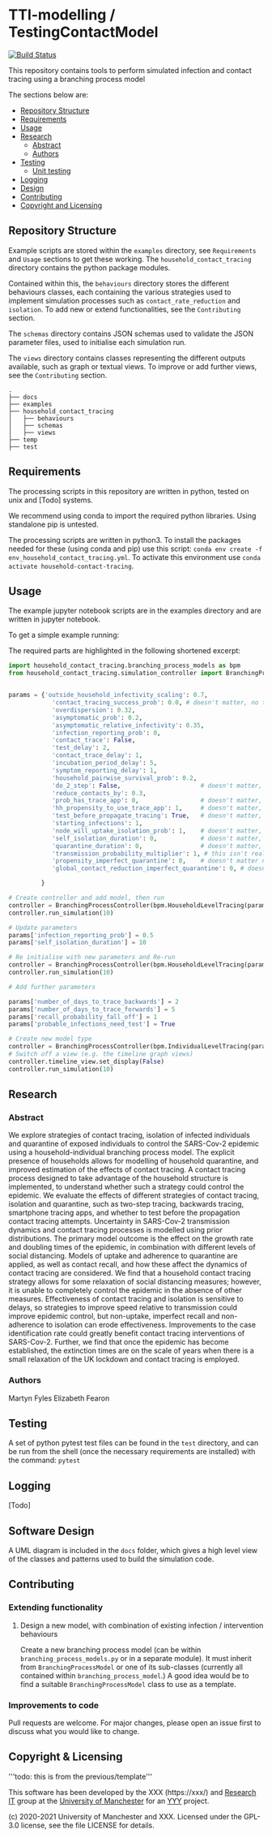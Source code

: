 # TTI-modelling / TestingContactModel

[![Build Status](https://github.com/TTI-modelling/TestingContactModel/actions/workflows/python-package.yml/badge.svg)](https://github.com/TTI-modelling/TestingContactModel/actions/workflows/python-package.yml)

This repository contains tools to perform simulated infection and contact tracing using a branching process model

The sections below are:
- [Repository Structure](#repository-structure)
- [Requirements](#requirements)
- [Usage](#usage)
- [Research](#research)
  - [Abstract](#abstract)
  - [Authors](#authors)
- [Testing](#testing) 
  - [Unit testing](#unit-testing)
- [Logging](#logging)
- [Design](#design)  
- [Contributing](#contributing)
- [Copyright and Licensing](#copyright--licensing)

<!-- toc -->

## Repository Structure

Example scripts are stored within the `examples` directory, see `Requirements` and `Usage` sections to get these working. 
The `household_contact_tracing` directory contains the python package modules. 

Contained within this, 
the `behaviours` directory stores the different behaviours classes, each containing the various strategies used to 
implement simulation processes such as `contact_rate_reduction` and `isolation`. To add new or extend functionalities, 
see the `Contributing` section.

The `schemas` directory contains JSON schemas used to validate the JSON parameter files, used to initialise each 
simulation run.

The `views` directory contains classes representing the different outputs available, such as graph or textual views.
To improve or add further views, see the `Contributing` section.

```
.
├── docs
├── examples
├── household_contact_tracing
│   ├── behaviours
│   ├── schemas
│   ├── views
├── temp
├── test

```


## Requirements

The processing scripts in this repository are written in python, tested on unix and [Todo] systems.

We recommend using conda to import the required python libraries. Using standalone pip is untested.

The processing scripts are written in python3. To install the packages needed for these 
(using conda and pip) use this script: `conda env create -f env_household_contact_tracing.yml`. 
To activate this environment use `conda activate household-contact-tracing`.

## Usage

The example jupyter notebook scripts are in the examples directory and are written in jupyter notebook.

To get a simple example running:

The required parts are highlighted in the following shortened excerpt:

```python
import household_contact_tracing.branching_process_models as bpm
from household_contact_tracing.simulation_controller import BranchingProcessController


params = {'outside_household_infectivity_scaling': 0.7,
            'contact_tracing_success_prob': 0.0, # doesn't matter, no tracing
            'overdispersion': 0.32,
            'asymptomatic_prob': 0.2,
            'asymptomatic_relative_infectivity': 0.35,
            'infection_reporting_prob': 0,
            'contact_trace': False,
            'test_delay': 2,
            'contact_trace_delay': 1,
            'incubation_period_delay': 5,
            'symptom_reporting_delay': 1,
            'household_pairwise_survival_prob': 0.2,
            'do_2_step': False,                      # doesn't matter, no tracing
            'reduce_contacts_by': 0.3,
            'prob_has_trace_app': 0,                 # doesn't matter, no tracing
            'hh_propensity_to_use_trace_app': 1,     # doesn't matter, no tracing
            'test_before_propagate_tracing': True,   # doesn't matter, no tracing
            'starting_infections': 1, 
            'node_will_uptake_isolation_prob': 1,    # doesn't matter, no tracing
            'self_isolation_duration': 0,            # doesn't matter, no tracing
            'quarantine_duration': 0,                # doesn't matter, no tracing
            'transmission_probability_multiplier': 1, # this isn't really useable (I would argue for removing it)
            'propensity_imperfect_quarantine': 0,    # doesn't matter no tracing
            'global_contact_reduction_imperfect_quarantine': 0, # doesn't matter, no tracing

         }

# Create controller and add model, then run
controller = BranchingProcessController(bpm.HouseholdLevelTracing(params))
controller.run_simulation(10)

# Update parameters
params['infection_reporting_prob'] = 0.5
params['self_isolation_duration'] = 10

# Re initialise with new parameters and Re-run
controller = BranchingProcessController(bpm.HouseholdLevelTracing(params))
controller.run_simulation(10)

# Add further parameters

params['number_of_days_to_trace_backwards'] = 2
params['number_of_days_to_trace_forwards'] = 5
params['recall_probability_fall_off'] = 1
params['probable_infections_need_test'] = True

# Create new model type 
controller = BranchingProcessController(bpm.IndividualLevelTracing(params))
# Switch off a view (e.g. the timeline graph views)
controller.timeline_view.set_display(False)
controller.run_simulation(10)


```


## Research

### Abstract
We explore strategies of contact tracing, isolation of infected individuals and quarantine of exposed individuals to control the SARS-Cov-2 epidemic using a household-individual branching process model. The explicit presence of households allows for modelling of household quarantine, and improved estimation of the effects of contact tracing. A contact tracing process designed to take advantage of the household structure is implemented, to understand whether such a strategy could control the epidemic. We evaluate the effects of different strategies of contact tracing, isolation and quarantine, such as two-step tracing, backwards tracing, smartphone tracing apps, and whether to test before the propagation contact tracing attempts. Uncertainty in SARS-Cov-2 transmission dynamics and contact tracing processes is modelled using prior distributions. The primary model outcome is the effect on the growth rate and doubling times of the epidemic, in combination with different levels of social distancing. Models of uptake and adherence to quarantine are applied, as well as contact recall, and how these affect the dynamics of contact tracing are considered. We find that a household contact tracing strategy allows for some relaxation of social distancing measures; however, it is unable to completely control the epidemic in the absence of other measures. Effectiveness of contact tracing and isolation is sensitive to delays, so strategies to improve speed relative to transmission could improve epidemic control, but non-uptake, imperfect recall and non-adherence to isolation can erode effectiveness. Improvements to the case identification rate could greatly benefit contact tracing interventions of SARS-Cov-2. Further, we find that once the epidemic has become established, the extinction times are on the scale of years when there is a small relaxation of the UK lockdown and contact tracing is employed.

### Authors
Martyn Fyles Elizabeth Fearon

## Testing
A set of python pytest test files can be found in the `test` directory, and can be run from the shell 
(once the necessary requirements are installed) with the command: `pytest`


## Logging
[Todo]

## Software Design

A UML diagram is included in the `docs` folder, which gives a high level view of the classes and patterns used to 
build the simulation code.

## Contributing

### Extending functionality

1. Design a new model, with combination of existing infection / intervention behaviours

    Create a new branching process model (can be within `branching_process_models.py` or in a separate module). It
    must inherit from `BranchingProcessModel` or one of its sub-classes (currently all contained within
    `branching_process_model`.) A good idea would be to find a suitable `BranchingProcessModel` class to use as
    a template. 

  
### Improvements to code
Pull requests are welcome. For major changes, please open an issue first to discuss what you would like to change.


## Copyright & Licensing
'''todo: this is from the previous/template'''

This software has been developed by the XXX (https://xxx/) and [Research IT](https://research-it.manchester.ac.uk/) 
group at the [University of Manchester](https://www.manchester.ac.uk/) for an 
[YYY](https://www.yyy/) project.

(c) 2020-2021 University of Manchester and XXX.
Licensed under the GPL-3.0 license, see the file LICENSE for details.
